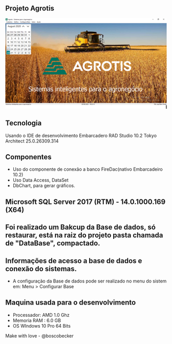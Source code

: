 ## Projeto Agrotis
![Screenshot](Imagens/printAgrotisSistema.png)


## Tecnologia
Usando o IDE de desenvolvimento Embarcadero RAD Studio 10.2 Tokyo Architect 25.0.26309.314

## Componentes
* Uso do componente de conexão a banco FireDac(nativo Embarcadeiro 10.2)
* Uso Data Access, DataSet
* DbChart, para gerar gráficos.

##  Microsoft SQL Server 2017 (RTM) - 14.0.1000.169 (X64)

## Foi realizado um Bakcup da Base de dados, só restaurar, está na raiz do projeto pasta chamada de "DataBase", compactado.	 

## Informações de acesso a base de dados e conexão do sistemas.

* A configuração da Base de dados pode ser realizado no menu do sistem em:
Menu > Configurar Base

## Maquina usada para o desenvolvimento
* Processador: AMD 1.0 Ghz
* Memoria RAM : 6.0 GB
* OS WIndows 10 Pro 64 Bits

Make with love - @boscobecker
